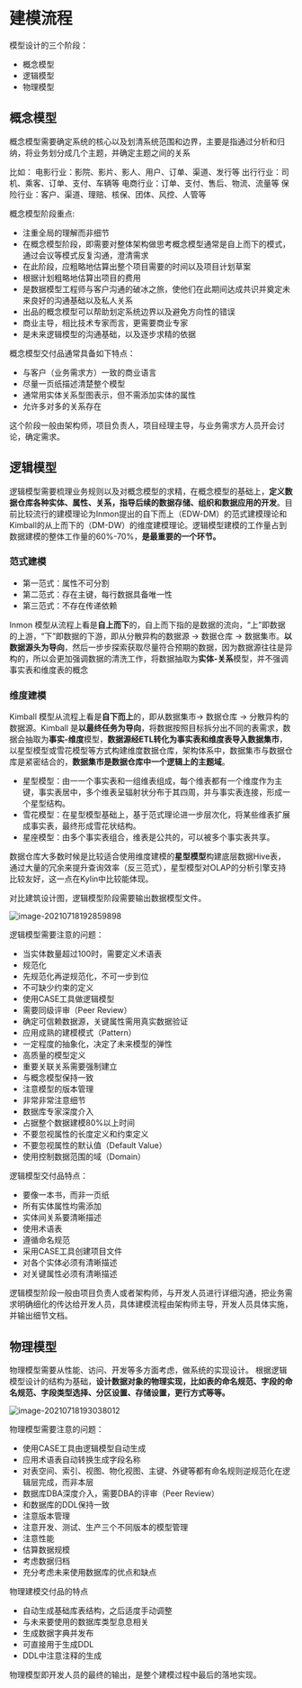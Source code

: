 # 建模流程

模型设计的三个阶段：

- 概念模型
- 逻辑模型
- 物理模型

## 概念模型

概念模型需要确定系统的核心以及划清系统范围和边界，主要是指通过分析和归纳，将业务划分成几个主题，并确定主题之间的关系

比如：
电影行业：影院、影片、影人、用户、订单、渠道、发行等
出行行业：司机、乘客、订单、支付、车辆等
电商行业：订单、支付、售后、物流、流量等
保险行业：客户、渠道、理赔、核保、团体、风控、人管等

概念模型阶段重点:

- 注重全局的理解而非细节
- 在概念模型阶段，即需要对整体架构做思考概念模型通常是自上而下的模式，通过会议等模式反复沟通，澄清需求
- 在此阶段，应粗略地估算出整个项目需要的时间以及项目计划草案
- 根据计划粗略地估算出项目的费用
- 是数据模型工程师与客户沟通的破冰之旅，使他们在此期间达成共识并奠定未来良好的沟通基础以及私人关系
- 出品的概念模型可以帮助划定系统边界以及避免方向性的错误
- 商业主导，相比技术专家而言，更需要商业专家
- 是未来逻辑模型的沟通基础，以及逐步求精的依据

概念模型交付品通常具备如下特点：

- 与客户（业务需求方）一致的商业语言
- 尽量一页纸描述清楚整个模型
- 通常用实体关系型图表示，但不需添加实体的属性
- 允许多对多的关系存在

这个阶段一般由架构师，项目负责人，项目经理主导，与业务需求方人员开会讨论，确定需求。

## 逻辑模型

逻辑模型需要梳理业务规则以及对概念模型的求精，在概念模型的基础上，**定义数据仓库各种实体、属性、关系，指导后续的数据存储、组织和数据应用的开发**。目前比较流行的建模理论为Inmon提出的自下而上（EDW-DM）的范式建模理论和Kimball的从上而下的（DM-DW）的维度建模理论。逻辑模型建模的工作量占到数据建模的整体工作量的60%-70%，**是最重要的一个环节。**

### 范式建模

- 第一范式：属性不可分割
- 第二范式：存在主键，每行数据具备唯一性
- 第三范式：不存在传递依赖

Inmon 模型从流程上看是**自上而下**的，自上而下指的是数据的流向，“上”即数据的上游，“下”即数据的下游，即从分散异构的数据源 -> 数据仓库 -> 数据集市。**以数据源头为导向**，然后一步步探索获取尽量符合预期的数据，因为数据源往往是异构的，所以会更加强调数据的清洗工作，将数据抽取为**实体-关系**模型，并不强调事实表和维度表的概念

### 维度建模

Kimball 模型从流程上看是**自下而上**的，即从数据集市-> 数据仓库 -> 分散异构的数据源。Kimball 是**以最终任务为导向**，将数据按照目标拆分出不同的表需求，数据会抽取为**事实-维度**模型，**数据源经ETL转化为事实表和维度表导入数据集市**，以星型模型或雪花模型等方式构建维度数据仓库，架构体系中，数据集市与数据仓库是紧密结合的，**数据集市是数据仓库中一个逻辑上的主题域**。

- 星型模型：由一一个事实表和一组维表组成，每个维表都有一个维度作为主键，事实表居中，多个维表呈辐射状分布于其四周，并与事实表连接，形成一个星型结构。
- 雪花模型：在星型模型基础上，基于范式理论进一步层次化，将某些维表扩展成事实表，最终形成雪花状结构。
- 星座模型：由多个事实表组合，维表是公共的，可以被多个事实表共享。

数据仓库大多数时候是比较适合使用维度建模的**星型模型**构建底层数据Hive表，通过大量的冗余来提升查询效率（反三范式），星型模型对OLAP的分析引擎支持比较友好，这一点在Kylin中比较能体现。

对比建筑设计图，逻辑模型阶段需要输出数据模型文件。

![image-20210718192859898](https://piggo-picture.oss-cn-hangzhou.aliyuncs.com/image/image-20210718192859898.png)

逻辑模型需要注意的问题：

- 当实体数量超过100时，需要定义术语表
- 规范化
- 先规范化再逆规范化，不可一步到位
- 不可缺少约束的定义
- 使用CASE工具做逻辑模型
- 需要同级评审（Peer Review）
- 确定可信赖数据源，关键属性需用真实数据验证
- 应用成熟的建模模式（Pattern）
- 一定程度的抽象化，决定了未来模型的弹性
- 高质量的模型定义
- 重要关联关系需要强制建立
- 与概念模型保持一致
- 注意模型的版本管理
- 非常非常注意细节
- 数据库专家深度介入
- 占据整个数据建模80%以上时间
- 不要忽视属性的长度定义和约束定义
- 不要忽视属性的默认值（Default Value）
- 使用控制数据范围的域（Domain）

逻辑模型交付品特点：

- 要像一本书，而非一页纸
- 所有实体属性均需添加
- 实体间关系要清晰描述
- 使用术语表
- 遵循命名规范
- 采用CASE工具创建项目文件
- 对各个实体必须有清晰描述
- 对关键属性必须有清晰描述

逻辑模型阶段一般由项目负责人或者架构师，与开发人员进行详细沟通，把业务需求明确细化的传达给开发人员，具体建模流程由架构师主导，开发人员具体实施，并输出细节文档。

## 物理模型

物理模型需要从性能、访问、开发等多方面考虑，做系统的实现设计。
根据逻辑模型设计的结构为基础，**设计数据对象的物理实现，比如表的命名规范、字段的命名规范、字段类型选择、分区设置、存储设置，更行方式等等。**

![image-20210718193038012](https://piggo-picture.oss-cn-hangzhou.aliyuncs.com/image/image-20210718193038012.png)

物理模型需要注意的问题：

- 使用CASE工具由逻辑模型自动生成
- 应用术语表自动转换生成字段名称
- 对表空间、索引、视图、物化视图、主键、外键等都有命名规则逆规范化在逻辑层完成，而非本层
- 数据库DBA深度介入，需要DBA的评审（Peer Review）
- 和数据库的DDL保持一致
- 注意版本管理
- 注意开发、测试、生产三个不同版本的模型管理
- 注意性能
- 估算数据规模
- 考虑数据归档
- 充分考虑未来使用数据库的优点和缺点

物理建模交付品的特点

- 自动生成基础库表结构，之后适度手动调整
- 与未来要使用的数据库类型息息相关
- 生成数据字典并发布
- 可直接用于生成DDL
- DDL中注意注释的生成

物理模型即开发人员的最终的输出，是整个建模过程中最后的落地实现。

